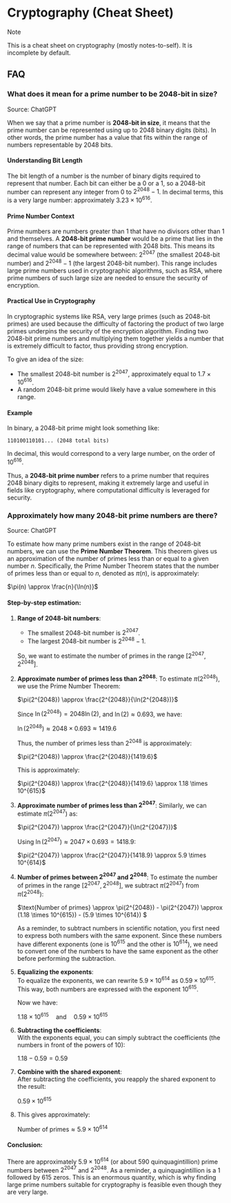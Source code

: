 # Cryptography (Cheat Sheet)

> [!NOTE]  
> This is a cheat sheet on cryptography (mostly notes-to-self). It is incomplete by default.

## FAQ

### What does it mean for a prime number to be 2048-bit in size?

Source: ChatGPT

When we say that a prime number is **2048-bit in size**, it means that the prime number can be
represented using up to 2048 binary digits (bits). In other words, the prime number has a value that
fits within the range of numbers representable by 2048 bits.

#### Understanding Bit Length

The bit length of a number is the number of binary digits required to represent that number. Each
bit can either be a 0 or a 1, so a 2048-bit number can represent any integer from $0$ to
$2^{2048} - 1$. In decimal terms, this is a very large number: approximately $3.23 \times
10^{616}$.

#### Prime Number Context

Prime numbers are numbers greater than 1 that have no divisors other than 1 and themselves. A
**2048-bit prime number** would be a prime that lies in the range of numbers that can be represented
with 2048 bits. This means its decimal value would be somewhere between: $2^{2047}$ (the smallest
2048-bit number) and $2^{2048} - 1$ (the largest 2048-bit number). This range includes large prime
numbers used in cryptographic algorithms, such as RSA, where prime numbers of such large size are
needed to ensure the security of encryption.

#### Practical Use in Cryptography

In cryptographic systems like RSA, very large primes (such as 2048-bit primes) are used because the
difficulty of factoring the product of two large primes underpins the security of the encryption
algorithm. Finding two 2048-bit prime numbers and multiplying them together yields a number that is
extremely difficult to factor, thus providing strong encryption.

To give an idea of the size:

- The smallest 2048-bit number is $2^{2047}$, approximately equal to $1.7 \times 10^{616}$.
- A random 2048-bit prime would likely have a value somewhere in this range.

#### Example

In binary, a 2048-bit prime might look something like:

```
110100110101... (2048 total bits)
```

In decimal, this would correspond to a very large number, on the order of $10^{616}$.

Thus, a **2048-bit prime number** refers to a prime number that requires 2048 binary digits to
represent, making it extremely large and useful in fields like cryptography, where computational
difficulty is leveraged for security.

### Approximately how many 2048-bit prime numbers are there?

Source: ChatGPT

To estimate how many prime numbers exist in the range of 2048-bit numbers, we can use the **Prime
Number Theorem**. This theorem gives us an approximation of the number of primes less than or equal
to a given number $n$. Specifically, the Prime Number Theorem states that the number of primes less
than or equal to $n$, denoted as $\pi(n)$, is approximately:

$\pi(n) \approx \frac{n}{\ln(n)}$

#### Step-by-step estimation:

1. **Range of 2048-bit numbers**:

   - The smallest 2048-bit number is $2^{2047}$.
   - The largest 2048-bit number is $2^{2048} - 1$.

   So, we want to estimate the number of primes in the range $[2^{2047}, 2^{2048}]$.

2. **Approximate number of primes less than $2^{2048}$**: To estimate $\pi(2^{2048})$, we use the
   Prime Number Theorem:

   $\pi(2^{2048}) \approx \frac{2^{2048}}{\ln(2^{2048})}$

   Since $\ln(2^{2048}) = 2048 \ln(2)$, and $\ln(2) \approx 0.693$, we have:

   $\ln(2^{2048}) \approx 2048 \times 0.693 \approx 1419.6$

   Thus, the number of primes less than $2^{2048}$ is approximately:

   $\pi(2^{2048}) \approx \frac{2^{2048}}{1419.6}$

   This is approximately:

   $\pi(2^{2048}) \approx \frac{2^{2048}}{1419.6} \approx 1.18 \times 10^{615}$

3. **Approximate number of primes less than $2^{2047}$**: Similarly, we can estimate $\pi(2^{2047})$
   as:

   $\pi(2^{2047}) \approx \frac{2^{2047}}{\ln(2^{2047})}$

   Using $\ln(2^{2047}) \approx 2047 \times 0.693 = 1418.9$:

   $\pi(2^{2047}) \approx \frac{2^{2047}}{1418.9} \approx 5.9 \times 10^{614}$

4. **Number of primes between $2^{2047}$ and $2^{2048}$**: To estimate the number of primes in the
   range $[2^{2047}, 2^{2048}]$, we subtract $\pi(2^{2047})$ from $\pi(2^{2048})$:

   $\text{Number of primes} \approx \pi(2^{2048}) - \pi(2^{2047}) \approx (1.18 \times 10^{615}) -
   (5.9 \times 10^{614}) $

   As a reminder, to subtract numbers in scientific notation, you first need to express both numbers
   with the same exponent. Since these numbers have different exponents (one is $10^{615}$ and the
   other is $10^{614}$), we need to convert one of the numbers to have the same exponent as the
   other before performing the subtraction.

5. **Equalizing the exponents**:  
   To equalize the exponents, we can rewrite $5.9 \times 10^{614}$ as $0.59 \times 10^{615}$. This
   way, both numbers are expressed with the exponent $10^{615}$.

   Now we have:

   $1.18 \times 10^{615} \quad \text{and} \quad 0.59 \times 10^{615}$

6. **Subtracting the coefficients**:  
   With the exponents equal, you can simply subtract the coefficients (the numbers in front of the
   powers of 10):

   $1.18 - 0.59 = 0.59$

7. **Combine with the shared exponent**:  
   After subtracting the coefficients, you reapply the shared exponent to the result:

   $0.59 \times 10^{615}$

8. This gives approximately:

   $\text{Number of primes} \approx 5.9 \times 10^{614}$

#### Conclusion:

There are approximately $5.9 \times 10^{614}$ (or about 590 quinquagintillion) prime numbers between
$2^{2047}$ and $2^{2048}$. As a reminder, a quinquagintillion is a 1 followed by 615 zeros. This is
an enormous quantity, which is why finding large prime numbers suitable for cryptography is feasible
even though they are very large.
